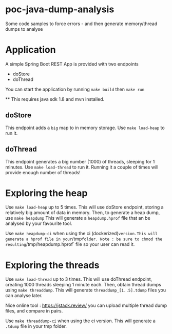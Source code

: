 # poc-java-dump-analysis

Some code samples to force errors - and then generate memory/thread dumps to analyse


# Application

A simple Spring Boot REST App is provided with two endpoints
* doStore
* doThread

You can start the application by running `make build` then `make run`

** This requires java sdk 1.8 and mvn installed.

## doStore

This endpoint adds a `big` map to in memory storage. Use `make load-heap` to run it.


## doThread

This endpoint generates a big number (1000) of threads, sleeping for 1 minutes. Use `make load-thread` to run it.
Running it a couple of times will provide enough number of threads!

# Exploring the heap

Use `make load-heap` up to 5 times. This will use doStore endpoint, storing a relatively big amount of data in memory. Then, to generate a heap dump, use `make heapdump`
This will generate a `heapdump.hprof` file that an be analysed by your favourite tool.

Use `make heapdump-ci` when using the ci (dockerized)` version.This will generate a hprof file in your `/tmp` folder.
Note : be sure to chmod the resulting `/tmp/heapdump.hprof` file so your user can read it.


# Exploring the threads

Use `make load-thread` up to 3 times. This will use doThread endpoint, creating 1000 threads sleeping 1 minute each.
Then, obtain thread dumps using `make threaddump`.
This will generate `threaddump_[1..5].tdump` files you can analyse later.

Nice online tool : https://jstack.review/ you can upload multiple thread dump files, and compare in pairs.

Use `make threaddump-ci` when using the ci version. This will generate a `.tdump` file in your tmp folder.

